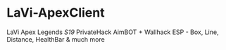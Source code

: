 # LaVi-ApexClient
LaVi Apex Legends *S19* PrivateHack AimBOT + Wallhack ESP - Box, Line, Distance, HealthBar &amp; much more

